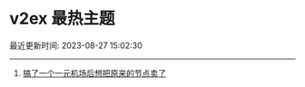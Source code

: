 # v2ex 最热主题

最近更新时间: 2023-08-27 15:02:30

--- 
1. [搞了一个一元机场后想把原来的节点卖了](https://www.v2ex.com/t/968583) 
